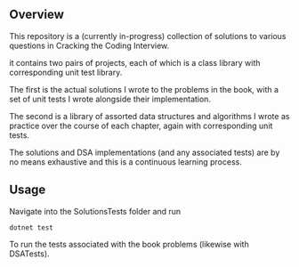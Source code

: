 ## Overview

This repository is a (currently in-progress) collection of solutions to various questions in Cracking the Coding Interview.

it contains two pairs of projects, each of which is a class library with corresponding unit test library.

The first is the actual solutions I wrote to the problems in the book, with a set of unit tests I wrote alongside their implementation.

The second is a library of assorted data structures and algorithms I wrote as practice over the course of each chapter, again with corresponding unit tests.

The solutions and DSA implementations (and any associated tests) are by no means exhaustive and this is a continuous learning process.

## Usage

Navigate into the SolutionsTests folder and run

`dotnet test`

To run the tests associated with the book problems (likewise with DSATests).